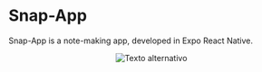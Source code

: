 # Snap-App
Snap-App is a note-making app, developed in Expo React Native.

<div align="center">
  <img src="[https://github.com/EdgarHdzHdz17/Snap-App/raw/main/assets/47467891/17ecf578-90a1-4445-af27-bc67ab12c082.jpg](https://github.com/EdgarHdzHdz17/Snap-App/issues/3#issue-2000153080)https://github.com/EdgarHdzHdz17/Snap-App/issues/3#issue-2000153080" alt="Texto alternativo">
</div>
